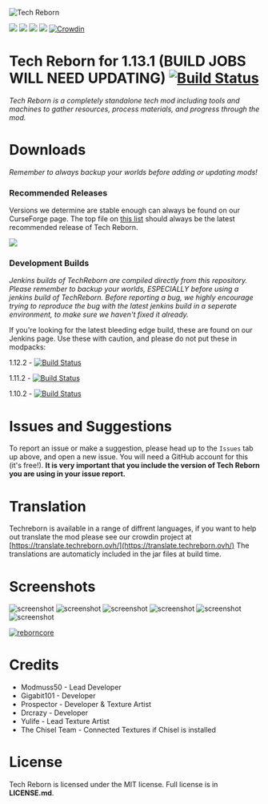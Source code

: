 ![](https://i.imgur.com/m0y21EK.png "Tech Reborn")

[![](http://cf.way2muchnoise.eu/full_233564_downloads.svg)](https://minecraft.curseforge.com/projects/techreborn) [![](http://cf.way2muchnoise.eu/packs/233564.svg)](https://minecraft.curseforge.com/projects/techreborn) [![](http://cf.way2muchnoise.eu/versions/233564.svg)](https://minecraft.curseforge.com/projects/techreborn) [![](https://img.shields.io/badge/Discord-TeamReborn-738bd7.svg)](https://discord.gg/teamreborn) [![Crowdin](https://d322cqt584bo4o.cloudfront.net/techreborn/localized.svg)](https://translate.techreborn.ovh/project/techreborn)

# Tech Reborn for 1.13.1 (BUILD JOBS WILL NEED UPDATING) [![Build Status](https://jenkins.modmuss50.me/job/Team%20Reborn/job/TechReborn/job/1.12/badge/icon)](https://jenkins.modmuss50.me/job/Team%20Reborn/job/TechReborn/job/1.12/)

*Tech Reborn is a completely standalone tech mod including tools and machines to gather resources, process materials, and progress through the mod.*

# Downloads

*Remember to always backup your worlds before adding or updating mods!*

### Recommended Releases
Versions we determine are stable enough can always be found on our CurseForge page. The top file on [this list](http://minecraft.curseforge.com/projects/techreborn/files?sort=releasetype) should always be the latest recommended release of Tech Reborn.

[![](http://cf.way2muchnoise.eu/versions/233564_latest.svg)](https://minecraft.curseforge.com/projects/techreborn)

### Development Builds

*Jenkins builds of TechReborn are compiled directly from this repository. Please remember to backup your worlds, ESPECIALLY before using a jenkins build of TechReborn. Before reporting a bug, we highly encourage trying to reproduce the bug with the latest jenkins build in a seperate environment, to make sure we haven't fixed it already.*

If you're looking for the latest bleeding edge build, these are found on our Jenkins page. Use these with caution, and please do not put these in modpacks: 

1.12.2 - [![Build Status](https://jenkins.modmuss50.me/job/Team%20Reborn/job/TechReborn/job/1.12/badge/icon)](https://jenkins.modmuss50.me/job/Team%20Reborn/job/TechReborn/job/1.12/)

1.11.2 - [![Build Status](https://jenkins.modmuss50.me/job/TeamReborn/job/TechReborn/job/TechReborn-1.11.2/badge/icon)](https://jenkins.modmuss50.me/job/TeamReborn/job/TechReborn/job/TechReborn-1.11.2/)

1.10.2 - [![Build Status](https://jenkins.modmuss50.me/job/TeamReborn/job/TechReborn/job/TechReborn-1.10.2/badge/icon)](https://jenkins.modmuss50.me/job/TeamReborn/job/TechReborn/job/TechReborn-1.10.2/)

# Issues and Suggestions

To report an issue or make a suggestion, please head up to the `Issues` tab up above, and open a new issue. You will need a GitHub account for this (it's free!). **It is very important that you include the version of Tech Reborn you are using in your issue report.**

# Translation

Techreborn is available in a range of diffrent languages, if you want to help out translate the mod please see our crowdin project at [https://translate.techreborn.ovh/](https://translate.techreborn.ovh/) The translations are automaticly included in the jar files at build time.

# Screenshots

![screenshot](https://i.imgur.com/BW128tX.png)
![screenshot](https://i.imgur.com/4rxbO4Q.png)
![screenshot](https://i.imgur.com/edaGPlL.png)
![screenshot](https://i.imgur.com/kWOxk8I.png)
![screenshot](https://i.imgur.com/ZKC5raQ.png)
![screenshot](https://i.imgur.com/RBCAWgO.png)

[![reborncore](https://i.imgur.com/NcOEWOh.png)](https://minecraft.curseforge.com/projects/reborncore/)

# Credits

* Modmuss50 - Lead Developer
* Gigabit101 - Developer
* Prospector - Developer & Texture Artist
* Drcrazy - Developer
* Yulife - Lead Texture Artist
* The Chisel Team - Connected Textures if Chisel is installed
 
# License

Tech Reborn is licensed under the MIT license. Full license is  in **LICENSE.md**.
